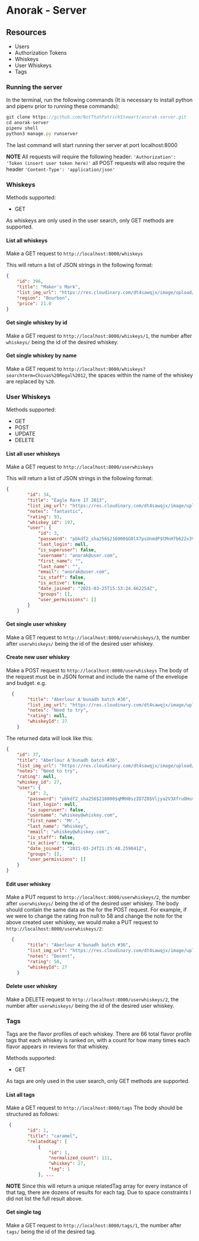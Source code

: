 # Anorak - Server

## Resources
* Users
* Authorization Tokens
* Whiskeys
* User Whiskeys
* Tags

### Running the server
In the terminal, run the following commands (It is necessary to install python and pipenv prior to running these commands): 
```javascript
git clone https://github.com/NotThatPatrickStewart/anorak-server.git
cd anorak-server
pipenv shell
python3 manage.py runserver
```
The last command will start running ther server at port localhost:8000

**NOTE**
All requests will require the following header:
`'Authorization': 'Token (insert user token here)'`
all POST requests will also require the header `'Content-Type': 'application/json'`

### Whiskeys
Methods supported:
* GET

As whiskeys are only used in the user search, only GET methods are supported.

#### List all whiskeys
Make a GET request to `http://localhost:8000/whiskeys`

This will return a list of JSON strings in the following format:
```JSON
{
    "id": 396,
    "title": "Maker's Mark",
    "list_img_url": "https://res.cloudinary.com/dt4sawqjx/image/upload/v1463683068/liwwdkkor7uepkwm5xwc.jpg",
    "region": "Bourbon",
    "price": 21.0
}
```

#### Get single whiskey by id
Make a GET request to `http://localhost:8000/whiskeys/1`, the number after `whiskeys/` being the id of the desired whiskey.

#### Get single whiskey by name
Make a GET request to `http://localhost:8000/whiskeys?searchterm=Chivas%20Regal%2012`, the spaces within the name of the whiskey are replaced by `%20`.

### User Whiskeys
Methods supported:
* GET
* POST
* UPDATE
* DELETE

#### List all user whiskeys
Make a GET request to `http://localhost:8000/userwhiskeys`

This will return a list of JSON strings in the following format:
```JSON
{
        "id": 34,
        "title": "Eagle Rare 17 2013",
        "list_img_url": "https://res.cloudinary.com/dt4sawqjx/image/upload/v1463682939/aryukfusjxrfz7tzfju8.jpg",
        "notes": "fantastic",
        "rating": 93,
        "whiskey_id": 197,
        "user": {
            "id": 3,
            "password": "pbkdf2_sha256$216000$G0lX7psUnmdP$CMnH7b622x3V3Fx3xsZkO2853kptLvzQ3/JoJ5XQ5fE=",
            "last_login": null,
            "is_superuser": false,
            "username": "anorak@user.com",
            "first_name": "",
            "last_name": "",
            "email": "anorak@user.com",
            "is_staff": false,
            "is_active": true,
            "date_joined": "2021-03-25T15:53:24.662254Z",
            "groups": [],
            "user_permissions": []
        }
    }
```

#### Get single user whiskey
Make a GET request to `http://localhost:8000/userwhiskeys/3`, the number after `userwhiskeys/` being the id of the desired user whiskey.

#### Create new user whiskey
Make a POST request to `http://localhost:8000/userwhiskeys`
The body of the request must be in JSON format and include the name of the envelope and budget.
e.g. 
```JSON
  {
        "title": "Aberlour A'bunadh batch #36",
        "list_img_url": "https://res.cloudinary.com/dt4sawqjx/image/upload/v1463682979/przkj3phtkchoyozalzj.jpg",
        "notes": "Need to try",
        "rating": null,
        "whiskeyId": 27
    }
```
The returned data will look like this:
```JSON
{
    "id": 37,
    "title": "Aberlour A'bunadh batch #36",
    "list_img_url": "https://res.cloudinary.com/dt4sawqjx/image/upload/v1463682979/przkj3phtkchoyozalzj.jpg",
    "notes": "Need to try",
    "rating": null,
    "whiskey_id": 27,
    "user": {
        "id": 2,
        "password": "pbkdf2_sha256$216000$qMRH8szID7Z8$Vljya2V3XfruOHuvx1hGz9ZyKg4bxbw7rc2WO0gTR7I=",
        "last_login": null,
        "is_superuser": false,
        "username": "whiskey@whiskey.com",
        "first_name": "Mr.",
        "last_name": "Whiskey",
        "email": "whiskey@whiskey.com",
        "is_staff": false,
        "is_active": true,
        "date_joined": "2021-03-24T21:25:48.259041Z",
        "groups": [],
        "user_permissions": []
    }
}
```
#### Edit user whiskey
Make a PUT request to `http://localhost:8000/userwhiskeys/2`, the number after `userwhiskeys/` being the id of the desired user whiskey.
The body should contain the same data as the for the POST request. For example, if we were to change the rating fron null to 58 and change the note for the above created user whiskey, we would make a PUT request to `http://localhost:8000/userwhiskeys/2`:

```json
  {
        "title": "Aberlour A'bunadh batch #36",
        "list_img_url": "https://res.cloudinary.com/dt4sawqjx/image/upload/v1463682979/przkj3phtkchoyozalzj.jpg",
        "notes": "Decent",
        "rating": 58,
        "whiskeyId": 27
    }
```
#### Delete user whiskey
Make a DELETE request to `http://localhost:8000/userwhiskeys/2`, the number after `userwhiskeys/` being the id of the desired user whiskey.

### Tags
Tags are the flavor profiles of each whiskey. There are 66 total flavor profile tags that each whiskey is ranked on, with a count for how many times each flavor appears in reviews for that whiskey.

Methods supported:
* GET

As tags are only used in the user search, only GET methods are supported.

#### List all tags
Make a GET request to `http://localhost:8000/tags`
The body should be structured as follows:
```JSON
 {
        "id": 1,
        "title": "caramel",
        "relatedtag": [
            {
                "id": 1,
                "normalized_count": 111,
                "whiskey": 27,
                "tag": 1
            }, ...
```
**NOTE**
Since this will return a unique relatedTag array for every instance of that tag, there are dozens of results for each tag. Due to space constraints I did not list the full result above.

#### Get single tag
Make a GET request to `http://localhost:8000/tags/1`, the number after `tags/` being the id of the desired tag.

